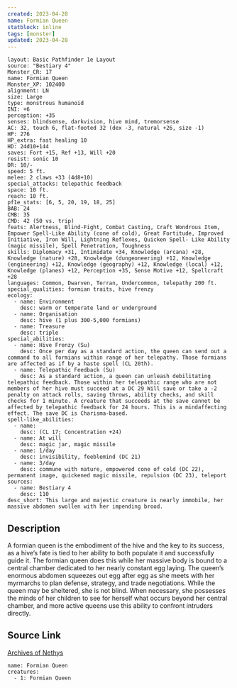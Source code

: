 ```yaml
---
created: 2023-04-28
name: Formian Queen
statblock: inline
tags: [monster]
updated: 2023-04-28
---
```

```statblock
layout: Basic Pathfinder 1e Layout
source: "Bestiary 4"
Monster_CR: 17
name: Formian Queen
Monster_XP: 102400
alignment: LN
size: Large
type: monstrous humanoid
INI: +6
perception: +35
senses: blindsense, darkvision, hive mind, tremorsense
AC: 32, touch 6, flat-footed 32 (dex -3, natural +26, size -1)
HP: 276
HP_extra: fast healing 10
HD: 24d10+144
saves: Fort +15, Ref +13, Will +20
resist: sonic 10
DR: 10/-
speed: 5 ft.
melee: 2 claws +33 (4d8+10)
special_attacks: telepathic feedback
space: 10 ft.
reach: 10 ft.
pf1e_stats: [6, 5, 20, 19, 18, 25]
BAB: 24
CMB: 35
CMD: 42 (50 vs. trip)
feats: Alertness, Blind-Fight, Combat Casting, Craft Wondrous Item, Empower Spell-Like Ability (cone of cold), Great Fortitude, Improved Initiative, Iron Will, Lightning Reflexes, Quicken Spell- Like Ability (magic missile), Spell Penetration, Toughness
skills: Diplomacy +31, Intimidate +34, Knowledge (arcana) +28, Knowledge (nature) +28, Knowledge (dungeoneering) +12, Knowledge (engineering) +12, Knowledge (geography) +12, Knowledge (local) +12, Knowledge (planes) +12, Perception +35, Sense Motive +12, Spellcraft +28
languages: Common, Dwarven, Terran, Undercommon, telepathy 200 ft.
special_qualities: formian traits, hive frenzy
ecology:
  - name: Environment
    desc: warm or temperate land or underground
  - name: Organisation
    desc: hive (1 plus 300-5,000 formians)
  - name: Treasure
    desc: triple
special_abilities:
  - name: Hive Frenzy (Su)
    desc: Once per day as a standard action, the queen can send out a command to all formians within range of her telepathy. Those formians are affected as if by a haste spell (CL 20th).
  - name: Telepathic Feedback (Su)
    desc: As a standard action, a queen can unleash debilitating telepathic feedback. Those within her telepathic range who are not members of her hive must succeed at a DC 29 Will save or take a -2 penalty on attack rolls, saving throws, ability checks, and skill checks for 1 minute. A creature that succeeds at the save cannot be affected by telepathic feedback for 24 hours. This is a mindaffecting effect. The save DC is Charisma-based.
spell-like_abilities:
  - name:
    desc: (CL 17; Concentration +24)
  - name: At will
    desc: magic jar, magic missile
  - name: 1/day
    desc: invisibility, feeblemind (DC 21)
  - name: 3/day
    desc: commune with nature, empowered cone of cold (DC 22), permanent image, quickened magic missile, repulsion (DC 23), teleport
sources:
  - name: Bestiary 4
    desc: 110
desc_short: This large and majestic creature is nearly immobile, her massive abdomen swollen with her impending brood.
```
## Description
A formian queen is the embodiment of the hive and the key to its success, as a hive’s fate is tied to her ability to both populate it and successfully guide it. The formian queen does this while her massive body is bound to a central chamber dedicated to her nearly constant egg laying. The queen’s enormous abdomen squeezes out egg after egg as she meets with her myrmarchs to plan defense, strategy, and trade negotiations. While the queen may be sheltered, she is not blind. When necessary, she possesses the minds of her children to see for herself what occurs beyond her central chamber, and more active queens use this ability to confront intruders directly.
## Source Link
[Archives of Nethys](https://aonprd.com/MonsterDisplay.aspx?ItemName=Formian%20Queen)
```encounter-table
name: Formian Queen
creatures:
  - 1: Formian Queen
```
